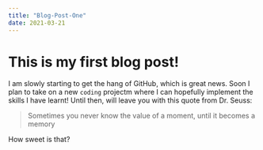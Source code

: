```yaml
---
title: "Blog-Post-One"
date: 2021-03-21
---
```


# This is my first blog post!

I am slowly starting to get the hang of GitHub, which is great news. Soon I plan to take on a new `coding` projectm where I can hopefully implement the skills I have learnt! Until then, will leave you with this quote from Dr. Seuss:

> Sometimes you never know the value of a moment, until it becomes a memory

How sweet is that?
